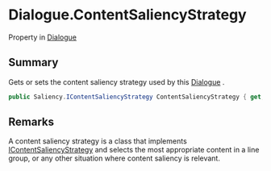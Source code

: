 # Dialogue.ContentSaliencyStrategy

Property in [Dialogue](/docs/api/csharp/yarn.dialogue.md)

## Summary


Gets or sets the content saliency strategy used by this  [Dialogue](yarn.dialogue.md) .


```csharp
public Saliency.IContentSaliencyStrategy ContentSaliencyStrategy { get; set; }
```

## Remarks


A content saliency strategy is a class that implements  [IContentSaliencyStrategy](yarn.saliency.icontentsaliencystrategy.md)  and selects the most
appropriate content in a line group, or any other situation where
content saliency is relevant.


